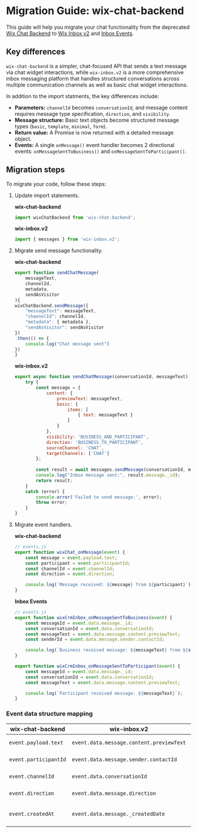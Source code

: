 # Migration Guide: wix-chat-backend

This guide will help you migrate your chat functionality from the deprecated [Wix Chat Backend](https://dev.wix.com/docs/velo/apis/wix-chat-backend/introduction) to [Wix Inbox v2](https://dev.wix.com/docs/velo/apis/wix-inbox-v2/introduction) and [Inbox Events](https://dev.wix.com/docs/velo/events-service-plugins/inbox/events/on-message-sent-to-business).

## Key differences

`wix-chat-backend` is a simpler, chat-focused API that sends a text message via chat widget interactions, while `wix-inbox.v2` is a more comprehensive inbox messaging platform that handles structured conversations across multiple communication channels as well as basic chat widget interactions. 

In addition to the import statments, the key differences include: 
- **Parameters:** `channelId` becomes `conversationId`, and message content requires message type specification, `direction`, and `visibility`. 
- **Message structure:** Basic text objects become structured message types (`basic`, `template`, `minimal`, `form`).
- **Return value:** A Promise is now returned with a detailed message object. 
- **Events:** A single `onMessage()` event handler becomes 2 directional events: `onMessageSentToBusiness()` and `onMessageSentToParticipant()`. 


## Migration steps

To migrate your code, follow these steps: 
1. Update import statements.

    **wix-chat-backend**
    ```js
    import wixChatBackend from 'wix-chat-backend';
    ```

    **wix-inbox.v2**
    ```js
    import { messages } from 'wix-inbox.v2';
    ```

2. Migrate send message functionality. 

    **wix-chat-backend**
    ```js
    export function sendChatMessage(
        messageText, 
        channelId, 
        metadata, 
        sendAsVisitor
    ){ 
    wixChatBackend.sendMessage({
        "messageText": messageText,
        "channelId": channelId,
        "metadata": { metadata },
        "sendAsVisitor": sendAsVisitor
    })
    .then(() => {
        console.log("Chat message sent")
    })
    }
    ```

    **wix-inbox.v2**
    ```js
    export async function sendChatMessage(conversationId, messageText) {
        try {
            const message = {
                content: {
                    previewText: messageText,
                    basic: {
                        items: [
                            { text: messageText }
                        ]
                    }
                },
                visibility: 'BUSINESS_AND_PARTICIPANT',
                direction: 'BUSINESS_TO_PARTICIPANT',
                sourceChannel: 'CHAT',
                targetChannels: ['CHAT']
            };
            
            const result = await messages.sendMessage(conversationId, message);
            console.log("Inbox message sent:", result.message._id);
            return result;
        } 
        catch (error) {
            console.error('Failed to send message:', error);
            throw error;
        }
    } 
    ```

3. Migrate event handlers. 

    **wix-chat-backend**
    ```javascript
    // events.js
    export function wixChat_onMessage(event) {
        const message = event.payload.text;
        const participant = event.participantId;
        const channelId = event.channelId;
        const direction = event.direction;
    
        console.log(`Message received: ${message} from ${participant}`);
    }
    ```

    **Inbox Events**
    ```javascript
    // events.js
    export function wixCrmInbox_onMessageSentToBusiness(event) {
        const messageId = event.data.message._id;
        const conversationId = event.data.conversationId;
        const messageText = event.data.message.content.previewText;
        const senderId = event.data.message.sender.contactId;
    
        console.log(`Business received message: ${messageText} from ${senderId}`);
    }

    export function wixCrmInbox_onMessageSentToParticipant(event) {
        const messageId = event.data.message._id;
        const conversationId = event.data.conversationId;
        const messageText = event.data.message.content.previewText;
    
        console.log(`Participant received message: ${messageText}`);
    }
    ```

### Event data structure mapping

| wix-chat-backend | wix-inbox.v2 | Description |
|------------------|--------------|-------------|
| `event.payload.text` | `event.data.message.content.previewText` | Message text content |
| `event.participantId` | `event.data.message.sender.contactId` | Sender identifier |
| `event.channelId` | `event.data.conversationId` | Conversation identifier |
| `event.direction` | `event.data.message.direction` | Message direction |
| `event.createdAt` | `event.data.message._createdDate` | Message creation timestamp |

